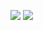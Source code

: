 ![](https://github.com/bzgnexe/bozmaschine/blob/51a67a825976b7c58132094c81fc0557c51caf24/Github%20Cover.png)
![](https://github.com/bzgnexe/bozmaschine/blob/1e9e129c268931de13ed424014b11bb80826d245/Social%20Links.png)
